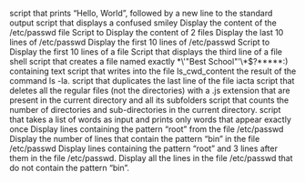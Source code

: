 script that prints “Hello, World”, followed by a new line to the standard output
script that displays a confused smiley
Display the content of the /etc/passwd file
Script to Display the content of 2 files
Display the last 10 lines of /etc/passwd
Display the first 10 lines of /etc/passwd
Script to Display the first 10 lines of a file
Script that displays the third line of a file
shell script that creates a file named exactly \*\\'"Best School"\'\\*$\?\*\*\*\*\*:) containing text
script that writes into the file ls_cwd_content the result of the command ls -la.
script that duplicates the last line of the file iacta
script that deletes all the regular files (not the directories) with a .js extension that are present in the current directory and all its subfolders
script that counts the number of directories and sub-directories in the current directory.
script that takes a list of words as input and prints only words that appear exactly once
Display lines containing the pattern “root” from the file /etc/passwd
Display the number of lines that contain the pattern “bin” in the file /etc/passwd
Display lines containing the pattern “root” and 3 lines after them in the file /etc/passwd.
Display all the lines in the file /etc/passwd that do not contain the pattern “bin”.
